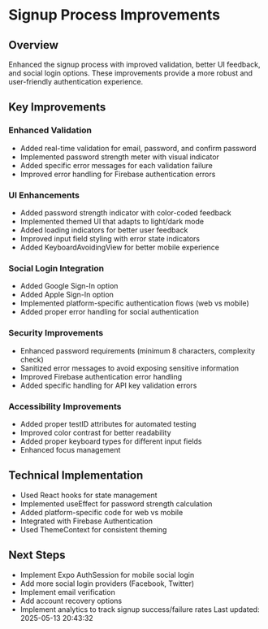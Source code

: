 # Signup Process Improvements

## Overview

Enhanced the signup process with improved validation, better UI feedback, and social login options. These improvements provide a more robust and user-friendly authentication experience.

## Key Improvements

### Enhanced Validation

- Added real-time validation for email, password, and confirm password
- Implemented password strength meter with visual indicator
- Added specific error messages for each validation failure
- Improved error handling for Firebase authentication errors

### UI Enhancements

- Added password strength indicator with color-coded feedback
- Implemented themed UI that adapts to light/dark mode
- Added loading indicators for better user feedback
- Improved input field styling with error state indicators
- Added KeyboardAvoidingView for better mobile experience

### Social Login Integration

- Added Google Sign-In option
- Added Apple Sign-In option
- Implemented platform-specific authentication flows (web vs mobile)
- Added proper error handling for social authentication

### Security Improvements

- Enhanced password requirements (minimum 8 characters, complexity check)
- Sanitized error messages to avoid exposing sensitive information
- Improved Firebase authentication error handling
- Added specific handling for API key validation errors

### Accessibility Improvements

- Added proper testID attributes for automated testing
- Improved color contrast for better readability
- Added proper keyboard types for different input fields
- Enhanced focus management

## Technical Implementation

- Used React hooks for state management
- Implemented useEffect for password strength calculation
- Added platform-specific code for web vs mobile
- Integrated with Firebase Authentication
- Used ThemeContext for consistent theming

## Next Steps

- Implement Expo AuthSession for mobile social login
- Add more social login providers (Facebook, Twitter)
- Implement email verification
- Add account recovery options
- Implement analytics to track signup success/failure rates
  Last updated: 2025-05-13 20:43:32
